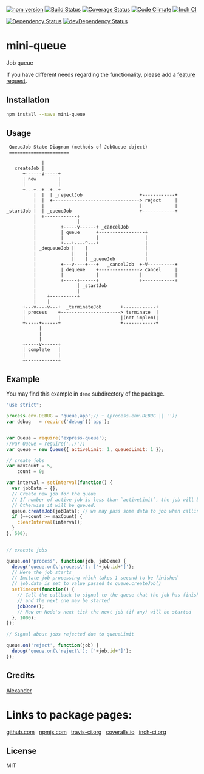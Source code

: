 [![npm version](https://badge.fury.io/js/mini-queue.svg)](http://badge.fury.io/js/mini-queue)
[![Build Status](https://travis-ci.org/alykoshin/mini-queue.svg)](https://travis-ci.org/alykoshin/mini-queue)
[![Coverage Status](https://coveralls.io/repos/alykoshin/mini-queue/badge.svg?branch=master&service=github)](https://coveralls.io/github/alykoshin/mini-queue?branch=master)
[![Code Climate](https://codeclimate.com/github/alykoshin/mini-queue/badges/gpa.svg)](https://codeclimate.com/github/alykoshin/mini-queue)
[![Inch CI](https://inch-ci.org/github/alykoshin/mini-queue.svg?branch=master)](https://inch-ci.org/github/alykoshin/mini-queue)

[![Dependency Status](https://david-dm.org/alykoshin/mini-queue/status.svg)](https://david-dm.org/alykoshin/mini-queue#info=dependencies)
[![devDependency Status](https://david-dm.org/alykoshin/mini-queue/dev-status.svg)](https://david-dm.org/alykoshin/mini-queue#info=devDependencies)


# mini-queue

Job queue


If you have different needs regarding the functionality, please add a [feature request](https://github.com/alykoshin/mini-queue/issues).


## Installation

```sh
npm install --save mini-queue
```

## Usage

```
 QueueJob State Diagram (methods of JobQueue object)
 ======================

             |
   createJob |
      +------V-----+
      | new        |
      |            |
      +---+--+--+--+
          |  |  | _rejectJob                     +------------+
          |  |  +--------------------------------> reject     |
          |  |                                   |            |
_startJob |  | _queueJob                         +------------+
          |  +------------+
          |               |
          |         +-----v------+ _cancelJob
          |         | queue      +-----------------+
          |         |            |                 |
          |         +---+----^---+                 |
          | _dequeueJob |    |                     |
          |             |    |                     |
          |             |    | _queueJob           |
          |         +---v----+---+   _cancelJob  +-V----------+
          |         | dequeue    +---------------> cancel     |
          |         |            |               |            |
          |         +-----+------+               +------------+
          |               | _startJob
          |               |
          |    +----------+
          |    |
      +---v----v---+  _terminateJob       +------------+
      | process    +----------------------> terminate  |
      |            |                      |(not implem)|
      +-----+------+                      +------------+
            |
            |
            |
      +-----v------+
      | complete   |
      |            |
      +------------+

```

## Example

You may find this example in `demo` subdirectory of the package.

```js
"use strict";

process.env.DEBUG = 'queue,app';// + (process.env.DEBUG || '');
var debug   = require('debug')('app');


var Queue = require('express-queue');
//var Queue = require('../');
var queue = new Queue({ activeLimit: 1, queuedLimit: 1 });

// create jobs
var maxCount = 5,
    count = 0;

var interval = setInterval(function() {        
  var jobData = {};
  // Create new job for the queue
  // If number of active job is less than `activeLimit`, the job will be started on Node's next tick.
  // Otherwise it will be queued.
  queue.createJob(jobData); // we may pass some data to job when calling queue.createJob() function
  if (++count >= maxCount) {
    clearInterval(interval);
  }
}, 500);


// execute jobs

queue.on('process', function(job, jobDone) {
  debug('queue.on(\'process\'): ['+job.id+']');
  // Here the job starts
  // Imitate job processing which takes 1 second to be finished
  // job.data is set to value passed to queue.createJob()
  setTimeout(function() {
    // Call the callback to signal to the queue that the job has finished
    // and the next one may be started
    jobDone();
    // Now on Node's next tick the next job (if any) will be started
  }, 1000);
});

// Signal about jobs rejected due to queueLimit

queue.on('reject', function(job) {
  debug('queue.on(\'reject\'): ['+job.id+']');
});
```

## Credits
[Alexander](https://github.com/alykoshin/)


# Links to package pages:

[github.com](https://github.com/alykoshin/mini-queue) &nbsp; [npmjs.com](https://www.npmjs.com/package/mini-queue) &nbsp; [travis-ci.org](https://travis-ci.org/alykoshin/mini-queue) &nbsp; [coveralls.io](https://coveralls.io/github/alykoshin/mini-queue) &nbsp; [inch-ci.org](https://inch-ci.org/github/alykoshin/mini-queue)


## License

MIT
